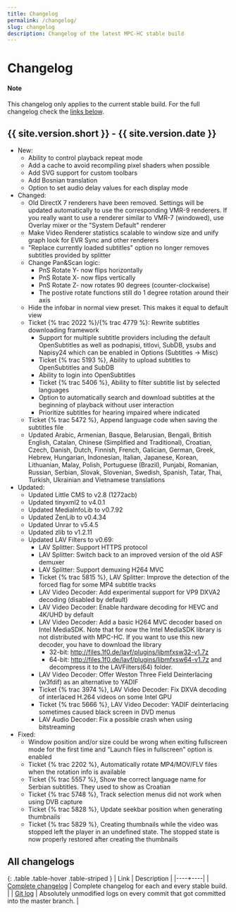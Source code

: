 ```yaml
---
title: Changelog
permalink: /changelog/
slug: changelog
description: Changelog of the latest MPC-HC stable build
---
```


# Changelog

<div class="alert alert-info" role="alert">
    <h4><span class="fa fa-info-circle" aria-hidden="true"></span> Note</h4>
    <p>
        This changelog only applies to the current stable build.
        For the full changelog check the <a href="#all-changelogs" class="alert-link">links below</a>.
   </p>
</div>

## {{ site.version.short }} - {{ site.version.date }}

* New:
  * Ability to control playback repeat mode
  * Add a cache to avoid recompiling pixel shaders when possible
  * Add SVG support for custom toolbars
  * Add Bosnian translation
  * Option to set audio delay values for each display mode
* Changed:
  * Old DirectX 7 renderers have been removed. Settings will be updated automatically to use the corresponding VMR-9 renderers.
    If you really want to use a renderer similar to VMR-7 (windowed), use Overlay mixer or the "System Default" renderer
  * Make Video Renderer statistics scalable to window size and unify graph look for EVR Sync and other renderers
  * "Replace currently loaded subtitles" option no longer removes subtitles provided by splitter
  * Change Pan&Scan logic:
    * PnS Rotate Y- now flips horizontally
    * PnS Rotate X- now flips vertically
    * PnS Rotate Z- now rotates 90 degrees (counter-clockwise)
    * The postive rotate functions still do 1 degree rotation around their axis
  * Hide the infobar in normal view preset. This makes it equal to default view
  * Ticket {% trac 2022 %}/{% trac 4779 %}: Rewrite subtitles downloading framework
    * Support for multiple subtitle providers including the default OpenSubtitles as well as
      podnapisi, titlovi, SubDB, ysubs and Napisy24 which can be enabled in Options (Subtitles → Misc)
    * Ticket {% trac 5193 %}, Ability to upload subtitles to OpenSubtitles and SubDB
    * Ability to login into OpenSubtitles
    * Ticket {% trac 5406 %}, Ability to filter subtitle list by selected languages
    * Option to automatically search and download subtitles at the beginning of playback without user interaction
    * Prioritize subtitles for hearing impaired where indicated
  * Ticket {% trac 5472 %}, Append language code when saving the subtitles file
  * Updated Arabic, Armenian, Basque, Belarusian, Bengali, British English, Catalan, Chinese (Simplified and Traditional),
    Croatian, Czech, Danish, Dutch, Finnish, French, Galician, German, Greek, Hebrew, Hungarian, Indonesian, Italian,
    Japanese, Korean, Lithuanian, Malay, Polish, Portuguese (Brazil), Punjabi, Romanian, Russian, Serbian, Slovak,
    Slovenian, Swedish, Spanish, Tatar, Thai, Turkish, Ukrainian and Vietnamese translations
* Updated:
  * Updated Little CMS to v2.8 (1272acb)
  * Updated tinyxml2 to v4.0.1
  * Updated MediaInfoLib to v0.7.92
  * Updated ZenLib to v0.4.34
  * Updated Unrar to v5.4.5
  * Updated zlib to v1.2.11
  * Updated LAV Filters to v0.69:
    * LAV Splitter: Support HTTPS protocol
    * LAV Splitter: Switch back to an improved version of the old ASF demuxer
    * LAV Splitter: Support demuxing H264 MVC
    * Ticket {% trac 5815 %}, LAV Splitter: Improve the detection of the forced flag for some MP4 subtitle tracks
    * LAV Video Decoder: Add experimental support for VP9 DXVA2 decoding (disabled by default)
    * LAV Video Decoder: Enable hardware decoding for HEVC and 4K/UHD by default
    * LAV Video Decoder: Add a basic H264 MVC decoder based on Intel MediaSDK.
      Note that for now the Intel MediaSDK library is not distributed with MPC-HC.
      If you want to use this new decoder, you have to download the library
       * 32-bit: http://files.1f0.de/lavf/plugins/libmfxsw32-v1.7z
       * 64-bit: http://files.1f0.de/lavf/plugins/libmfxsw64-v1.7z
      and decompress it to the LAVFilters(64) folder.
    * LAV Video Decoder: Offer Weston Three Field Deinterlacing (w3fdif) as an alternative to YADIF
    * Ticket {% trac 3974 %}, LAV Video Decoder: Fix DXVA decoding of interlaced H.264 videos on some Intel GPU
    * Ticket {% trac 5666 %}, LAV Video Decoder: YADIF deinterlacing sometimes caused black screen in DVD menus
    * LAV Audio Decoder: Fix a possible crash when using bitstreaming
* Fixed:
  * Window position and/or size could be wrong when exiting fullscreen mode for the first time and
    "Launch files in fullscreen" option is enabled
  * Ticket {% trac 2202 %}, Automatically rotate MP4/MOV/FLV files when the rotation info is available
  * Ticket {% trac 5557 %}, Show the correct language name for Serbian subtitles. They used to show as Croatian
  * Ticket {% trac 5748 %}, Track selection menus did not work when using DVB capture
  * Ticket {% trac 5828 %}, Update seekbar position when generating thumbnails
  * Ticket {% trac 5829 %}, Creating thumbnails while the video was stopped left the player in an undefined state. The stopped state
    is now properly restored after creating the thumbnails


## All changelogs

<div markdown="1" class="table-responsive">

{: .table .table-hover .table-striped }
| Link | Description |
|----+----|
| [Complete changelog](https://trac.mpc-hc.org/wiki/Changelog) | Complete changelog for each and every stable build. |
| [Git log](https://github.com/mpc-hc/mpc-hc/commits/master/) | Absolutely unmodified logs on every commit that got committed into the master branch. |

</div>
